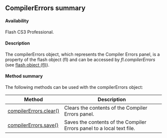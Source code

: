 ## CompilerErrors summary

#### Availability

Flash CS3 Professional.

#### Description

The compilerErrors object, which represents the Compiler Errors panel, is a property of the flash object (fl) and can be accessed by *fl.compilerErrors* (see [flash object (fl)](../flash_object_(fl)/fl_summary.md
)).

#### Method summary

The following methods can be used with the compilerErrors object:

| **Method**                                        | **Description**                                                       |
|---------------------------------------------------|-----------------------------------------------------------------------|
| [compilerErrors.clear()](../compilerErrors_object/compilerErrors.md) | Clears the contents of the Compiler Errors panel.                     |
| [compilerErrors.save()](../compilerErrors_object/compilerError1.md)             | Saves the contents of the Compiler Errors panel to a local text file. |

<span id="compilerErrors.clear()" class="anchor"></span>

